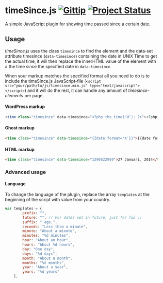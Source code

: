 timeSince.js [![Gittip](http://img.shields.io/gittip/reedyn.svg)](https://www.gittip.com/reedyn/) [![Project Status](http://stillmaintained.com/reedyn/Draugur.png)](http://stillmaintained.com/reedyn/timeSince.js)
==========

A simple JavaScript plugin for showing time passed since a certain date.

## Usage

*timeSince.js* uses the class `timesince` to find the element and the data-set attribute timesince (`data-timesince`) containing the date in UNIX Time to get the actual time, it will then replace the innerHTML value of the element with a the time since the specified date in `data-timesince`.

When your markup matches the specified format all you need to do is to include the timeSince.js JavaScript-file (`<script src="your/path/to/js/timesince.min.js" type="text/javascript"></script>`) and it will do the rest, it can handle any amount of *timesince-elements* per page.

#### WordPress markup
```php
<time class="timesince" data-timesince="<?php the_time('U'); ?>"><?php the_time('F j, Y'); ?></time>
```

#### Ghost markup
```html
<time class="timesince" data-timesince="{{date format='X'}}">{{date format='D MMM YYYY'}}</time>
```

#### HTML markup
```html
<time class="timesince" data-timesince="1390822969">27 Januari, 2014</time>
```

### Advanced usage

#### Language

To change the language of the plugin, replace the array `templates` at the beginning of the script with value from your country.

```javascript
var templates = {
        prefix: "",
        future: "", // For dates set in future, just for fun :)
        suffix: " ago.",
        seconds: "Less than a minute",
        minute: "About a minute",
        minutes: "%d minutes",
        hour: "About an hour",
        hours: "About %d hours",
        day: "One day",
        days: "%d days",
        month: "About a month",
        months: "%d months",
        year: "About a year",
        years: "%d years"
    };
```
